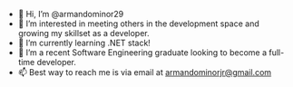 - 👋 Hi, I’m @armandominor29
- 👀 I’m interested in meeting others in the development space and growing my skillset as a developer.
- 🌱 I’m currently learning .NET stack!
- 💞️ I’m a recent Software Engineering graduate looking to become a full-time developer.
- 📫 Best way to reach me is via email at armandominorjr@gmail.com

